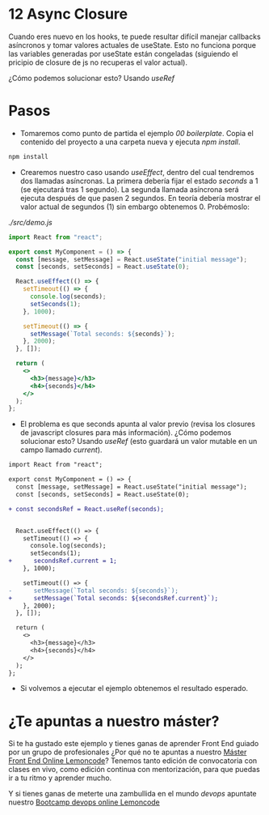 # 12 Async Closure

Cuando eres nuevo en los hooks, te puede resultar difícil manejar callbacks asíncronos y tomar valores actuales de useState. Esto no funciona porque las variables generadas por useState están congeladas (siguiendo el pricipio de closure de js no recuperas el valor actual).

¿Cómo podemos solucionar esto? Usando _useRef_

# Pasos

- Tomaremos como punto de partida el ejemplo _00 boilerplate_. Copia el contenido del proyecto a una carpeta nueva y ejecuta _npm install_.

```bash
npm install
```

- Crearemos nuestro caso usando _useEffect_, dentro del cual tendremos dos llamadas asíncronas.
La primera debería fijar el estado _seconds_ a 1 (se ejecutará tras 1 segundo).
La segunda llamada asíncrona será ejecuta después de que pasen 2 segundos.
En teoría debería mostrar el valor actual de segundos (1) sin embargo obtenemos 0. Probémoslo:

_./src/demo.js_

```jsx
import React from "react";

export const MyComponent = () => {
  const [message, setMessage] = React.useState("initial message");
  const [seconds, setSeconds] = React.useState(0);

  React.useEffect(() => {
    setTimeout(() => {
      console.log(seconds);
      setSeconds(1);
    }, 1000);

    setTimeout(() => {
      setMessage(`Total seconds: ${seconds}`);
    }, 2000);
  }, []);

  return (
    <>
      <h3>{message}</h3>
      <h4>{seconds}</h4>
    </>
  );
};
```

- El problema es que seconds apunta al valor previo (revisa los closures de javascript closures para más información). ¿Cómo podemos solucionar esto? Usando _useRef_ (esto guardará un valor mutable en un campo llamado _current_).

```diff
import React from "react";

export const MyComponent = () => {
  const [message, setMessage] = React.useState("initial message");
  const [seconds, setSeconds] = React.useState(0);

+ const secondsRef = React.useRef(seconds);


  React.useEffect(() => {
    setTimeout(() => {
      console.log(seconds);
      setSeconds(1);
+      secondsRef.current = 1;
    }, 1000);

    setTimeout(() => {
-      setMessage(`Total seconds: ${seconds}`);
+      setMessage(`Total seconds: ${secondsRef.current}`);
    }, 2000);
  }, []);

  return (
    <>
      <h3>{message}</h3>
      <h4>{seconds}</h4>
    </>
  );
};
```

- Si volvemos a ejecutar el ejemplo obtenemos el resultado esperado.

# ¿Te apuntas a nuestro máster?

Si te ha gustado este ejemplo y tienes ganas de aprender Front End
guiado por un grupo de profesionales ¿Por qué no te apuntas a
nuestro [Máster Front End Online Lemoncode](https://lemoncode.net/master-frontend#inicio-banner)? Tenemos tanto edición de convocatoria
con clases en vivo, como edición continua con mentorización, para
que puedas ir a tu ritmo y aprender mucho.

Y si tienes ganas de meterte una zambullida en el mundo _devops_
apuntate nuestro [Bootcamp devops online Lemoncode](https://lemoncode.net/bootcamp-devops#bootcamp-devops/inicio)